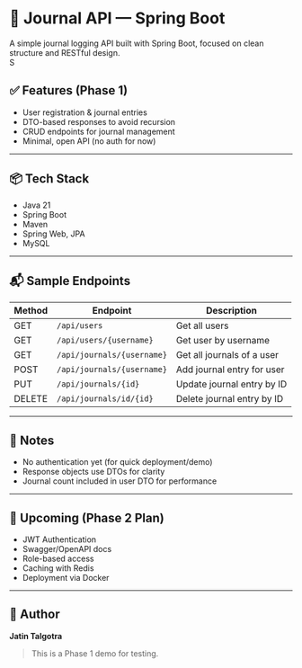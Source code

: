 # 📓 Journal API — Spring Boot

A simple journal logging API built with Spring Boot, focused on clean structure and RESTful design.  
S
## ✅ Features (Phase 1)

- User registration & journal entries
- DTO-based responses to avoid recursion
- CRUD endpoints for journal management
- Minimal, open API (no auth for now)

---

## 📦 Tech Stack

- Java 21
- Spring Boot
- Maven
- Spring Web, JPA
- MySQL

---

## 📬 Sample Endpoints

| Method | Endpoint                     | Description                     |
|--------|------------------------------|---------------------------------|
| GET    | `/api/users`                 | Get all users                   |
| GET    | `/api/users/{username}`      | Get user by username            |
| GET    | `/api/journals/{username}`   | Get all journals of a user      |
| POST   | `/api/journals/{username}`   | Add journal entry for user      |
| PUT    | `/api/journals/{id}`         | Update journal entry by ID      |
| DELETE | `/api/journals/id/{id}`      | Delete journal entry by ID      |

---

## 📌 Notes

- No authentication yet (for quick deployment/demo)
- Response objects use DTOs for clarity
- Journal count included in user DTO for performance

---

## 📅 Upcoming (Phase 2 Plan)

- JWT Authentication
- Swagger/OpenAPI docs
- Role-based access
- Caching with Redis
- Deployment via Docker

---

## 👤 Author

**Jatin Talgotra**

> This is a Phase 1 demo for testing.  

